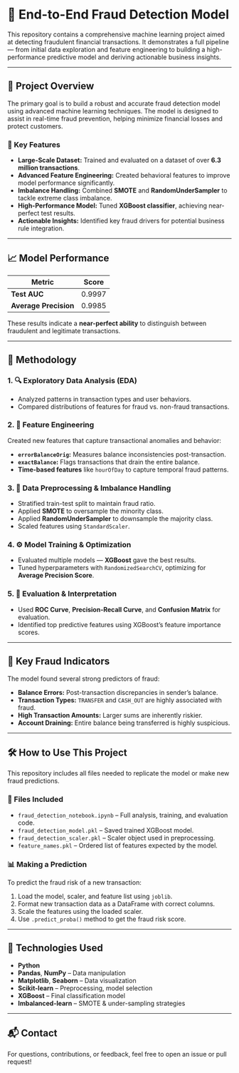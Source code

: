 # 🚨 End-to-End Fraud Detection Model

This repository contains a comprehensive machine learning project aimed at detecting fraudulent financial transactions. It demonstrates a full pipeline — from initial data exploration and feature engineering to building a high-performance predictive model and deriving actionable business insights.

---

## 📌 Project Overview

The primary goal is to build a robust and accurate fraud detection model using advanced machine learning techniques. The model is designed to assist in real-time fraud prevention, helping minimize financial losses and protect customers.

### 🔑 Key Features

- **Large-Scale Dataset:** Trained and evaluated on a dataset of over **6.3 million transactions**.
- **Advanced Feature Engineering:** Created behavioral features to improve model performance significantly.
- **Imbalance Handling:** Combined **SMOTE** and **RandomUnderSampler** to tackle extreme class imbalance.
- **High-Performance Model:** Tuned **XGBoost classifier**, achieving near-perfect test results.
- **Actionable Insights:** Identified key fraud drivers for potential business rule integration.

---

## 📈 Model Performance

| Metric             | Score   |
|--------------------|---------|
| **Test AUC**       | 0.9997  |
| **Average Precision** | 0.9985  |

These results indicate a **near-perfect ability** to distinguish between fraudulent and legitimate transactions.

---

## 🧠 Methodology

### 1. 🔍 Exploratory Data Analysis (EDA)

- Analyzed patterns in transaction types and user behaviors.
- Compared distributions of features for fraud vs. non-fraud transactions.

### 2. 🧪 Feature Engineering

Created new features that capture transactional anomalies and behavior:

- **`errorBalanceOrig`:** Measures balance inconsistencies post-transaction.
- **`exactBalance`:** Flags transactions that drain the entire balance.
- **Time-based features** like `hourOfDay` to capture temporal fraud patterns.

### 3. 🧹 Data Preprocessing & Imbalance Handling

- Stratified train-test split to maintain fraud ratio.
- Applied **SMOTE** to oversample the minority class.
- Applied **RandomUnderSampler** to downsample the majority class.
- Scaled features using `StandardScaler`.

### 4. ⚙️ Model Training & Optimization

- Evaluated multiple models — **XGBoost** gave the best results.
- Tuned hyperparameters with `RandomizedSearchCV`, optimizing for **Average Precision Score**.

### 5. 🧾 Evaluation & Interpretation

- Used **ROC Curve**, **Precision-Recall Curve**, and **Confusion Matrix** for evaluation.
- Identified top predictive features using XGBoost’s feature importance scores.

---

## 🚨 Key Fraud Indicators

The model found several strong predictors of fraud:

- **Balance Errors:** Post-transaction discrepancies in sender’s balance.
- **Transaction Types:** `TRANSFER` and `CASH_OUT` are highly associated with fraud.
- **High Transaction Amounts:** Larger sums are inherently riskier.
- **Account Draining:** Entire balance being transferred is highly suspicious.

---

## 🛠️ How to Use This Project

This repository includes all files needed to replicate the model or make new fraud predictions.

### 📁 Files Included

- `fraud_detection_notebook.ipynb` – Full analysis, training, and evaluation code.
- `fraud_detection_model.pkl` – Saved trained XGBoost model.
- `fraud_detection_scaler.pkl` – Scaler object used in preprocessing.
- `feature_names.pkl` – Ordered list of features expected by the model.

### 📊 Making a Prediction

To predict the fraud risk of a new transaction:

1. Load the model, scaler, and feature list using `joblib`.
2. Format new transaction data as a DataFrame with correct columns.
3. Scale the features using the loaded scaler.
4. Use `.predict_proba()` method to get the fraud risk score.

---

## 🧰 Technologies Used

- **Python**
- **Pandas**, **NumPy** – Data manipulation
- **Matplotlib**, **Seaborn** – Data visualization
- **Scikit-learn** – Preprocessing, model selection
- **XGBoost** – Final classification model
- **Imbalanced-learn** – SMOTE & under-sampling strategies

---

## 📬 Contact

For questions, contributions, or feedback, feel free to open an issue or pull request!

